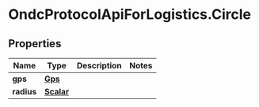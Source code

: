 # OndcProtocolApiForLogistics.Circle

## Properties
Name | Type | Description | Notes
------------ | ------------- | ------------- | -------------
**gps** | [**Gps**](Gps.md) |  | 
**radius** | [**Scalar**](Scalar.md) |  | 
